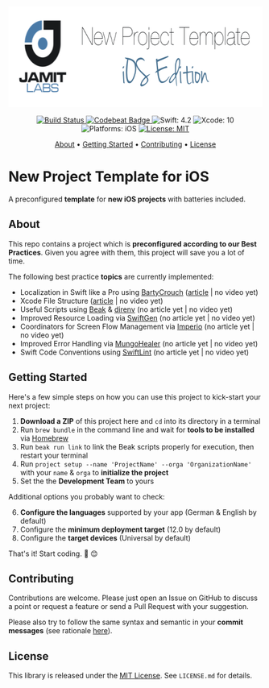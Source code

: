 <p align="center">
  <img src="https://raw.githubusercontent.com/JamitLabs/NewProjectTemplate-iOS/stable/Logo.png"
      width=650 height=200 alt="JamitLabs New Project Template iOS Edition">
</p>

<p align="center">
    <a href="https://app.bitrise.io/app/4e0ffcbee5191b5d">
        <img src="https://app.bitrise.io/app/4e0ffcbee5191b5d/status.svg?token=wwZogTBQSMYu1j6Bjhrm4g&branch=stable" alt="Build Status">
    </a>
    <a href="https://codebeat.co/projects/github-com-jamitlabs-newprojecttemplate-ios-stable">
        <img src="https://codebeat.co/badges/bffa8416-8267-4c88-bd07-07b18575d08e" alt="Codebeat Badge">
    </a>
    <img src="https://img.shields.io/badge/Swift-4.2-FFAC45.svg" alt="Swift: 4.2">
    <img src="https://img.shields.io/badge/Xcode-10-4598FF.svg" alt="Xcode: 10">
    <img src="https://img.shields.io/badge/Platforms-iOS-FF69B4.svg" alt="Platforms: iOS">
    <a href="https://github.com/JamitLabs/NewProjectTemplate-iOS/blob/stable/LICENSE.md">
				<img src="https://img.shields.io/badge/License-MIT-lightgrey.svg" alt="License: MIT">
    </a>
</p>

<p align="center">
    <a href="#about">About</a>
  • <a href="#getting-started">Getting Started</a>
  • <a href="#contributing">Contributing</a>
  • <a href="#license">License</a>
</p>


# New Project Template for iOS

A preconfigured **template** for **new iOS projects** with batteries included.


## About

This repo contains a project which is **preconfigured according to our Best Practices**. Given you agree with them, this project will save you a lot of time.

The following best practice **topics** are currently implemented:

- Localization in Swift like a Pro using [BartyCrouch](https://github.com/Flinesoft/BartyCrouch) ([article](https://medium.com/@Dschee/localization-in-swift-like-a-pro-48164203afe2) | no video yet)
- Xcode File Structure ([article](https://www.notion.so/jamitlabs/Xcode-File-Structure-201052f68e4f4108b44894b7afeb4776) | no video yet)
- Useful Scripts using [Beak](https://github.com/yonaskolb/Beak) & [direnv](https://github.com/direnv/direnv) (no article yet | no video yet)
- Improved Resource Loading via [SwiftGen](https://github.com/SwiftGen/SwiftGen) (no article yet | no video yet)
- Coordinators for Screen Flow Management via [Imperio](https://github.com/Flinesoft/Imperio) (no article yet | no video yet)
- Improved Error Handling via [MungoHealer](https://github.com/JamitLabs/MungoHealer) (no article yet | no video yet)
- Swift Code Conventions using [SwiftLint](https://github.com/realm/SwiftLint) (no article yet | no video yet)


## Getting Started

Here's a few simple steps on how you can use this project to kick-start your next project:

1. **Download a ZIP** of this project here and `cd` into its directory in a terminal
2. Run `brew bundle` in the command line and wait for **tools to be installed** via [Homebrew](https://brew.sh/)
3. Run `beak run link` to link the Beak scripts properly for execution, then restart your terminal
4. Run `project setup --name 'ProjectName' --orga 'OrganizationName'` with your `name` & `orga` to **initialize the project**
5. Set the the **Development Team** to yours

Additional options you probably want to check:

6. **Configure the languages** supported by your app (German & English by default)
7. Configure the **minimum deployment target** (12.0 by default)
8. Configure the **target devices** (Universal by default)

That's it! Start coding. 🎉 😊


## Contributing

Contributions are welcome. Please just open an Issue on GitHub to discuss a point or request a feature or send a Pull Request with your suggestion.

Please also try to follow the same syntax and semantic in your **commit messages** (see rationale [here](http://chris.beams.io/posts/git-commit/)).


## License
This library is released under the [MIT License](http://opensource.org/licenses/MIT). See `LICENSE.md` for details.
